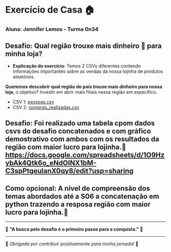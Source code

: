 # Exercício de Casa 🏠

### Aluna: Jennifer Lemos - Turma 0n34 

## Desafio: Qual região trouxe mais dinheiro 💸 para minha loja?

- **Explicação do exercício**: Temos 2 CSVs diferentes contendo informações importantes sobre as vendas da nossa lojinha de produtos aleatórios.  

**Queremos descobrir qual região do país trouxe mais dinheiro para nossa loja**, o objetivo? Investir em abrir mais filiais nessa região em específico.

  - CSV 1: [pessoas.csv](https://github.com/reprograma/on34-python-s06-arquivos-pacotes-modulos/blob/main/exercicios/para-casa/pessoas.csv)
  - CSV 2: [compras_realizadas.csv](https://github.com/reprograma/on34-python-s06-arquivos-pacotes-modulos/blob/main/exercicios/para-casa/compras_realizadas.csv)

## Desafio: Foi realizado uma tabela cpom dados csvs do desafio concatenados e com gráfico demostrativo com ambos com os resultados da região com maior lucro para lojinha.💸 https://docs.google.com/spreadsheets/d/1O9HzybAk4Qtk6o_eNdOINX1bM-C3spPtgeulanX0qy8/edit?usp=sharing


## Como opcional: A nivel de compreensão dos temas abordados até a S06 a concatenação em python trazendo a resposa região com maior lucro para lojinha.💸 

---

🌟 **"A busca pelo desafio é o primeiro passo para a conquista."** 🌟

---

💖 _Obrigada por contribuir positivamente para minha jornada!_ 💖

